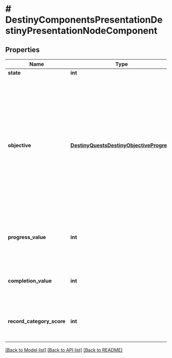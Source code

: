 # # DestinyComponentsPresentationDestinyPresentationNodeComponent

## Properties

Name | Type | Description | Notes
------------ | ------------- | ------------- | -------------
**state** | **int** |  | [optional]
**objective** | [**DestinyQuestsDestinyObjectiveProgress**](DestinyQuestsDestinyObjectiveProgress.md) | An optional property: presentation nodes MAY have objectives, which can be used to infer more human readable data about the progress. However, progressValue and completionValue ought to be considered the canonical values for progress on Progression Nodes. | [optional]
**progress_value** | **int** | How much of the presentation node is considered to be completed so far by the given character/profile. | [optional]
**completion_value** | **int** | The value at which the presentation node is considered to be completed. | [optional]
**record_category_score** | **int** | If available, this is the current score for the record category that this node represents. | [optional]

[[Back to Model list]](../../README.md#models) [[Back to API list]](../../README.md#endpoints) [[Back to README]](../../README.md)
